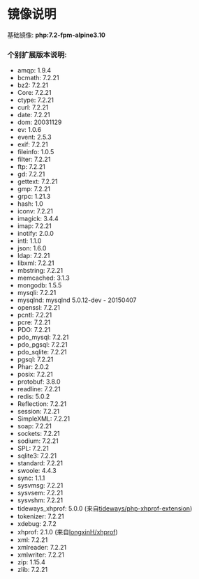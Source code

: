  # 镜像说明
基础镜像: **php:7.2-fpm-alpine3.10**

### 个别扩展版本说明:
* amqp: 1.9.4
* bcmath: 7.2.21
* bz2: 7.2.21
* Core: 7.2.21
* ctype: 7.2.21
* curl: 7.2.21
* date: 7.2.21
* dom: 20031129
* ev: 1.0.6
* event: 2.5.3
* exif: 7.2.21
* fileinfo: 1.0.5
* filter: 7.2.21
* ftp: 7.2.21
* gd: 7.2.21
* gettext: 7.2.21
* gmp: 7.2.21
* grpc: 1.21.3
* hash: 1.0
* iconv: 7.2.21
* imagick: 3.4.4
* imap: 7.2.21
* inotify: 2.0.0
* intl: 1.1.0
* json: 1.6.0
* ldap: 7.2.21
* libxml: 7.2.21
* mbstring: 7.2.21
* memcached: 3.1.3
* mongodb: 1.5.5
* mysqli: 7.2.21
* mysqlnd: mysqlnd 5.0.12-dev - 20150407
* openssl: 7.2.21
* pcntl: 7.2.21
* pcre: 7.2.21
* PDO: 7.2.21
* pdo_mysql: 7.2.21
* pdo_pgsql: 7.2.21
* pdo_sqlite: 7.2.21
* pgsql: 7.2.21
* Phar: 2.0.2
* posix: 7.2.21
* protobuf: 3.8.0
* readline: 7.2.21
* redis: 5.0.2
* Reflection: 7.2.21
* session: 7.2.21
* SimpleXML: 7.2.21
* soap: 7.2.21
* sockets: 7.2.21
* sodium: 7.2.21
* SPL: 7.2.21
* sqlite3: 7.2.21
* standard: 7.2.21
* swoole: 4.4.3
* sync: 1.1.1
* sysvmsg: 7.2.21
* sysvsem: 7.2.21
* sysvshm: 7.2.21
* tideways_xhprof: 5.0.0 (来自[tideways/php-xhprof-extension](https://github.com/tideways/php-xhprof-extension))
* tokenizer: 7.2.21
* xdebug: 2.7.2
* xhprof: 2.1.0 (来自[longxinH/xhprof](https://github.com/longxinH/xhprof))
* xml: 7.2.21
* xmlreader: 7.2.21
* xmlwriter: 7.2.21
* zip: 1.15.4
* zlib: 7.2.21